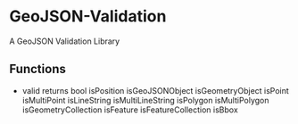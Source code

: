 GeoJSON-Validation
==================

A GeoJSON Validation Library

## Functions
* valid
  returns bool
isPosition
isGeoJSONObject
isGeometryObject
isPoint
isMultiPoint
isLineString
isMultiLineString
isPolygon
isMultiPolygon
isGeometryCollection
isFeature
isFeatureCollection
isBbox

